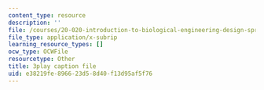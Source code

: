 ```yaml
---
content_type: resource
description: ''
file: /courses/20-020-introduction-to-biological-engineering-design-spring-2009/e38219fe896623d58d40f13d95af5f76_uyNj56g5rHY.srt
file_type: application/x-subrip
learning_resource_types: []
ocw_type: OCWFile
resourcetype: Other
title: 3play caption file
uid: e38219fe-8966-23d5-8d40-f13d95af5f76
---
```

